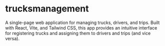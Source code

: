 # trucksmanagement
A single-page web application for managing trucks, drivers, and trips. Built with React, Vite, and Tailwind CSS, this app provides an intuitive interface for registering trucks and assigning them to drivers and trips (and vice versa).
